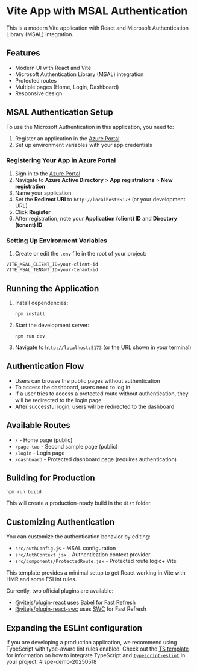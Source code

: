 # Vite App with MSAL Authentication

This is a modern Vite application with React and Microsoft Authentication Library (MSAL) integration.

## Features

- Modern UI with React and Vite
- Microsoft Authentication Library (MSAL) integration
- Protected routes
- Multiple pages (Home, Login, Dashboard)
- Responsive design

## MSAL Authentication Setup

To use the Microsoft Authentication in this application, you need to:

1. Register an application in the [Azure Portal](https://portal.azure.com/)
2. Set up environment variables with your app credentials

### Registering Your App in Azure Portal

1. Sign in to the [Azure Portal](https://portal.azure.com/)
2. Navigate to **Azure Active Directory** > **App registrations** > **New registration**
3. Name your application
4. Set the **Redirect URI** to `http://localhost:5173` (or your development URL)
5. Click **Register**
6. After registration, note your **Application (client) ID** and **Directory (tenant) ID**

### Setting Up Environment Variables

1. Create or edit the `.env` file in the root of your project:

```
VITE_MSAL_CLIENT_ID=your-client-id
VITE_MSAL_TENANT_ID=your-tenant-id
```

## Running the Application

1. Install dependencies:
   ```
   npm install
   ```

2. Start the development server:
   ```
   npm run dev
   ```

3. Navigate to `http://localhost:5173` (or the URL shown in your terminal)

## Authentication Flow

- Users can browse the public pages without authentication
- To access the dashboard, users need to log in
- If a user tries to access a protected route without authentication, they will be redirected to the login page
- After successful login, users will be redirected to the dashboard

## Available Routes

- `/` - Home page (public)
- `/page-two` - Second sample page (public)
- `/login` - Login page
- `/dashboard` - Protected dashboard page (requires authentication)

## Building for Production

```
npm run build
```

This will create a production-ready build in the `dist` folder.

## Customizing Authentication

You can customize the authentication behavior by editing:

- `src/authConfig.js` - MSAL configuration
- `src/AuthContext.jsx` - Authentication context provider
- `src/components/ProtectedRoute.jsx` - Protected route logic+ Vite

This template provides a minimal setup to get React working in Vite with HMR and some ESLint rules.

Currently, two official plugins are available:

- [@vitejs/plugin-react](https://github.com/vitejs/vite-plugin-react/blob/main/packages/plugin-react) uses [Babel](https://babeljs.io/) for Fast Refresh
- [@vitejs/plugin-react-swc](https://github.com/vitejs/vite-plugin-react/blob/main/packages/plugin-react-swc) uses [SWC](https://swc.rs/) for Fast Refresh

## Expanding the ESLint configuration

If you are developing a production application, we recommend using TypeScript with type-aware lint rules enabled. Check out the [TS template](https://github.com/vitejs/vite/tree/main/packages/create-vite/template-react-ts) for information on how to integrate TypeScript and [`typescript-eslint`](https://typescript-eslint.io) in your project.
#   s p e - d e m o - 2 0 2 5 0 5 1 8  
 